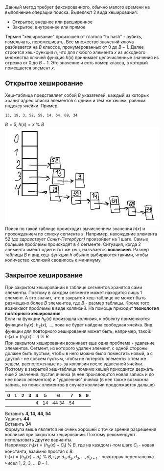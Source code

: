 Данный метод требует фиксированного, обычно малого времени на выполнение операции поиска. Выделяют 2 вида хеширования:
- Открытое, внешнее или расширенное
- Закрытое, внутреннее или прямое
  
Термин "хеширование" произошел от глагола "to hash" - рубить, измельчать, перемешивать. Все множество значений ключа разбивается на $B$ классов, пронумерованных от $0$ до $B-1$. Далее строится хеш-функция $h$, что для любого элемента $x$ из исходного множества ключей функция $h(x)$ принимает целочисленные значения из отрезка от $0$ до $B-1$. Это значение и есть номер класса, в который помещается элемент $x$.
## Открытое хеширование
Хеш-таблица представляет собой $B$ указателей, каждый из которых хранит адрес списка элементов с одним и тем же хешем, равным индексу ячейки. 
Пример:  
```
13, 19, 3, 52, 59, 14, 64, 69, 34
```
$B = 5$, $h(x) = x$ % $B$    
![Хеш-таблица](../Pictures/10_01.%20Хеш-таблица.png)  
Поиск по такой таблице происходит вычислением значения $h(x)$ и прохождением по списку сегмента $x$. Например, нахождение элемента 52 *(да здравствует Санкт-Петербург)* произойдет на 1 шаге. Самые большие проблемы происходят в 4 сегменте. Ситуация, когда 2 элемента имеют один и тот же хеш, называется **коллизией**. Размер таблицы $B$ и вид хеш-функции $h$ обычно выбираются такими, чтобы количество коллизий сводилось к минимуму. 
## Закрытое хеширование
При закрытом хешировании в таблице сегментов хранятся сами элементы. Поэтому в каждом сегменте может находится лишь 1 элемент. А это значит, что в закрытой хеш-таблице не может быть размещено более $B$ элементов, где $B$ - размер таблицы. Кроме того, возникают проблемы в виде коллизий. На помощь приходит **технология повторного хеширования**.  
Если на функции $h_0(x)$ произошла коллизия, к объекту применяются функции $h_1(x)$, $h_2(x)$, ..., пока не будет найдена свободная ячейка. Вид функции для повторного хеширования может быть, например, такой: $h_i(x)=(h_0(x)+i)$ % $B$  
При закрытом хешировании возникает еще одна проблема - удаление элементов. Сегмент, из которого удален элемент, с одной стороны должен быть пустым, чтобы в него можно было поместить новый, а с другой - не совсем пустым, чтобы не потерять элементы с тем же хешем, расположенные из-за коллизии после удаленной ячейки. Поэтому в закрытой хеш-таблице помимо хешей приходится держать еще 2 значения: пустая ячейка (в нее производится новая запись и до нее поиск элементов) и  "удаленная" ячейка (в нее также возможна запись, но поиск элементов в случае коллизии продолжается дальше)  

| 0   | 1   | 2   | 3   | 4   | 5   | 6         | 7   | 8   | 9   |
| --- | --- | --- | --- | --- | --- | --------- | --- | --- | --- |
|     |     |     |     | 4   | 14  | ~~44~~ 34 | 54  |     |     |

  
Вставить **4, 14, 44, 54**  
Удалить **44**  
Вставить **34**  
Формула выше является не очень хорошей с точки зрения разрешения коллизий при закрытом хешировании. Поэтому рекомендуют использовать другие варианты.  
Например: $h_i(x)=(h_0(x)+С_i)$ % $B$, где на каждом $i$-том шаге $C_i$ - новая константа, взаимно простая с $B$.  
$h_i(x)=(h_0(x)+d_i)$ % $B$, где $d_1, d_2, d_3, ..., d_{B-1}$ - некоторая перестановка чисел $1$, $2$, $3$, ... $B-1$.